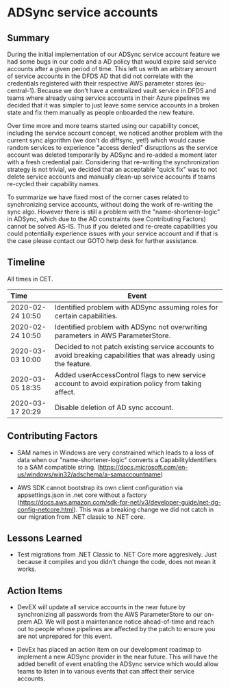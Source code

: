 # ADSync service accounts

## Summary

During the initial implementation of our ADSync service account feature we had some bugs in our code and a AD policy that would expire said service accounts after a given period of time. This left us with an arbitrary amount of service accounts in the DFDS AD that did not correlate with the credentials registered with their respective AWS parameter stores (eu-central-1). Because we don't have a centralized vault service in DFDS and teams where already using service accounts in their Azure pipelines we decided that it was simpler to just leave some service accounts in a broken state and fix them manually as people onboarded the new feature.

Over time more and more teams started using our capability concet, including the service account concept, we noticed another problem with the current sync algorithm (we don't do diffsync, yet!) which would cause random services to experience "access denied" disruptions as the service account was deleted temporarily by ADSync and re-added a moment later with a fresh credential pair. Considering that re-writing the synchronization strategy is not trivial, we decided that an acceptable "quick fix" was to not delete service accounts and manually clean-up service accounts if teams re-cycled their capability names.

To summarize we have fixed most of the corner cases related to synchronizing service accounts, without doing the work of re-writing the sync algo. However there is still a problem with the "name-shortener-logic" in ADSync, which due to the AD constraints (see Contributing Factors) cannot be solved AS-IS. Thus if you deleted and re-create capabilities you could potentially experience issues with your service account and if that is the case please contact our GOTO help desk for further assistance.

## Timeline

All times in CET.

| Time | Event |
| :--- | --- |
| 2020-02-24 10:50 | Identified problem with ADSync assuming roles for certain capabilities.  |
| 2020-02-24 10:50 | Identified problem with ADSync not overwriting parameters in AWS ParameterStore.  |
| 2020-03-03 10:00 | Decided to not patch existing service accounts to avoid breaking capabilities that was already using the feature.  |
| 2020-03-05 18:35 | Added userAccessControl flags to new service account to avoid expiration policy from taking affect.  |
| 2020-03-17 20:29 | Disable deletion of AD sync account.  |


## Contributing Factors

- SAM names in Windows are very constrained which leads to a loss of data when our "name-shortener-logic" converts a CapabilityIdentifiers to a SAM compatible string. (https://docs.microsoft.com/en-us/windows/win32/adschema/a-samaccountname)

- AWS SDK cannot bootstrap its own client configuration via appsettings.json in .net core without a factory (https://docs.aws.amazon.com/sdk-for-net/v3/developer-guide/net-dg-config-netcore.html). This was a breaking change we did not catch in our migration from .NET classic to .NET core.


## Lessons Learned

- Test migrations from .NET Classic to .NET Core more aggresively. Just because it compiles and you didn't change the code, does not mean it works.
 

## Action Items

- DevEX will update all service accounts in the near future by synchronizing all passwords from the AWS ParameterStore to our on-prem AD. We will post a maintenance notice ahead-of-time and reach out to people whose pipelines are affected by the patch to ensure you are not unprepared for this event.

- DevEx has placed an action item on our development roadmap to implement a new ADSync provider in the near future. This will have the added benefit of event enabling the ADSync service which would allow teams to listen in to various events that can affect their service accounts.
